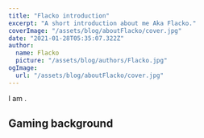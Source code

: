 ```yaml
---
title: "Flacko introduction"
excerpt: "A short introduction about me Aka Flacko."
coverImage: "/assets/blog/aboutFlacko/cover.jpg"
date: "2021-01-28T05:35:07.322Z"
author:
  name: Flacko
  picture: "/assets/blog/authors/Flacko.jpg"
ogImage:
  url: "/assets/blog/aboutFlacko/cover.jpg"
---
```


I am .

## Gaming background
